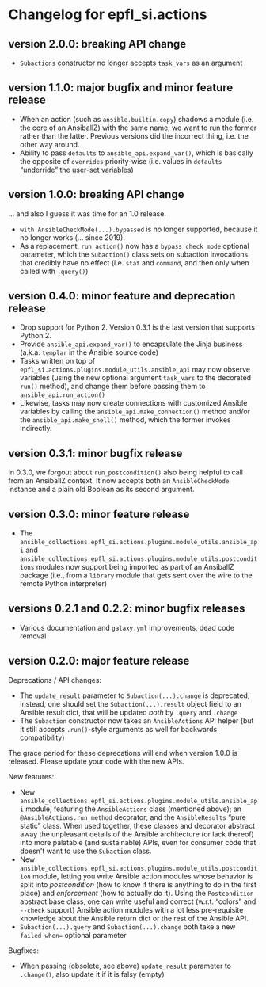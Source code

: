 # Changelog for epfl_si.actions

## version 2.0.0: breaking API change

- `Subactions` constructor no longer accepts `task_vars` as an argument
## version 1.1.0: major bugfix and minor feature release

- When an action (such as `ansible.builtin.copy`) shadows a module (i.e. the core of an AnsiballZ) with the same name, we want to run the former rather than the latter. Previous versions did the incorrect thing, i.e. the other way around.
- Ability to pass `defaults` to `ansible_api.expand_var()`, which is basically the opposite of `overrides` priority-wise (i.e. values in `defaults` “underride” the user-set variables)

## version 1.0.0: breaking API change

... and also I guess it was time for an 1.0 release.

- `with AnsibleCheckMode(...).bypassed` is no longer supported, because it no longer works (... since 2019).
- As a replacement, `run_action()` now has a `bypass_check_mode` optional parameter, which the `Subaction()` class sets on subaction invocations that credibly have no effect (i.e. `stat` and `command`, and then only when called with `.query()`)

## version 0.4.0: minor feature and deprecation release

- Drop support for Python 2. Version 0.3.1 is the last version that supports Python 2.
- Provide `ansible_api.expand_var()` to encapsulate the Jinja business (a.k.a. `templar` in the Ansible source code)
- Tasks written on top of `epfl_si.actions.plugins.module_utils.ansible_api` may now observe variables (using the new optional argument `task_vars` to the decorated `run()` method), and change them before passing them to `ansible_api.run_action()`
- Likewise, tasks may now create connections with customized Ansible variables by calling the `ansible_api.make_connection()` method and/or the `ansible_api.make_shell()` method, which the former invokes indirectly.

## version 0.3.1: minor bugfix release

In 0.3.0, we forgout about `run_postcondition()` also being helpful to call from an AnsiballZ context. It now accepts both an `AnsibleCheckMode` instance and a plain old Boolean as its second argument.

## version 0.3.0: minor feature release

- The `ansible_collections.epfl_si.actions.plugins.module_utils.ansible_api` and `ansible_collections.epfl_si.actions.plugins.module_utils.postconditions` modules now support being imported as part of an AnsiballZ package (i.e., from a `library` module that gets sent over the wire to the remote Python interpreter)

## versions 0.2.1 and 0.2.2: minor bugfix releases

- Various documentation and `galaxy.yml` improvements, dead code removal

## version 0.2.0: major feature release

Deprecations / API changes:
- The `update_result` parameter to `Subaction(...).change` is deprecated; instead, one should set the `Subaction(...).result` object field to an Ansible result dict, that will be updated *both* by `.query` and `.change`
- The `Subaction` constructor now takes an `AnsibleActions` API helper (but it still accepts `.run()`-style arguments as well for backwards compatibility)

The grace period for these deprecations will end when version 1.0.0 is released. Please update your code with the new APIs.

New features:
- New `ansible_collections.epfl_si.actions.plugins.module_utils.ansible_api` module, featuring the `AnsibleActions` class (mentioned above); an `@AnsibleActions.run_method` decorator; and the `AnsibleResults` “pure static” class. When used together, these classes and decorator abstract away the unpleasant details of the Ansible architecture (or lack thereof) into more palatable (and sustainable) APIs, even for consumer code that doesn't want to use the `Subaction` class.
- New `ansible_collections.epfl_si.actions.plugins.module_utils.postcondition` module, letting you write Ansible action modules whose behavior is split into *postcondition* (how to know if there is anything to do in the first place) and *enforcement* (how to actually do it). Using the `Postcondition` abstract base class, one can write useful and correct (w.r.t. “colors” and `--check` support) Ansible action modules with a lot less pre-requisite knowledge about the Ansible return dict or the rest of the Ansible API.
- `Subaction(...).query` and `Subaction(...).change` both take a new `failed_when=` optional parameter

Bugfixes:
- When passing (obsolete, see above) `update_result` parameter to `.change()`, also update it if it is falsy (empty)
